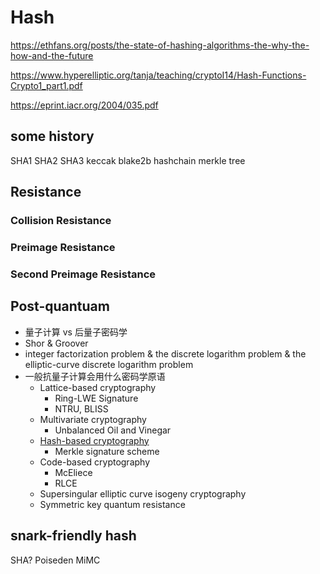 # Hash

https://ethfans.org/posts/the-state-of-hashing-algorithms-the-why-the-how-and-the-future

https://www.hyperelliptic.org/tanja/teaching/cryptoI14/Hash-Functions-Crypto1_part1.pdf

https://eprint.iacr.org/2004/035.pdf

## some history
SHA1
SHA2
SHA3
    keccak
    blake2b
hashchain
merkle tree

## Resistance
### Collision Resistance
### Preimage Resistance
### Second Preimage Resistance

## Post-quantuam
+ 量子计算 vs 后量子密码学
+ Shor & Groover
+ integer factorization problem & the discrete logarithm problem & the elliptic-curve discrete logarithm problem
+ 一般抗量子计算会用什么密码学原语
    * Lattice-based cryptography
        - Ring-LWE Signature
        - NTRU, BLISS
    * Multivariate cryptography
        - Unbalanced Oil and Vinegar
    * [Hash-based cryptography](/technical/crypto/hash)
        - Merkle signature scheme
    * Code-based cryptography
        - McEliece
        - RLCE
    * Supersingular elliptic curve isogeny cryptography
    * Symmetric key quantum resistance

## snark-friendly hash
SHA?
Poiseden
MiMC


